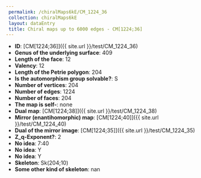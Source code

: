 ```yaml
--- 
 permalink: /chiralMaps6kE/CM_1224_36 
 collection: chiralMaps6kE
 layout: dataEntry
 title: Chiral maps up to 6000 edges - CM[1224;36]
---
```


- **ID**: [CM[1224;36]]({{ site.url }}/test/CM_1224_36)
- **Genus of the underlying surface**: 409
- **Length of the face**: 12
- **Valency**: 12
- **Length of the Petrie polygon**: 204
- **Is the automorphism group solvable?**: S
- **Number of vertices**: 204
- **Number of edges**: 1224
- **Number of faces**: 204
- **The map is self-**: none
- **Dual map**: [CM[1224;38]]({{ site.url }}/test/CM_1224_38)
- **Mirror (enantihomorphic) map**: [CM[1224;40]]({{ site.url }}/test/CM_1224_40)
- **Dual of the mirror image**: [CM[1224;35]]({{ site.url }}/test/CM_1224_35)
- **Z_q-Exponent?**: 2
- **No idea**:  7:40
- **No idea**: Y
- **No idea**: Y
- **Skeleton**: Sk(204;10)
- **Some other kind of skeleton**: nan
